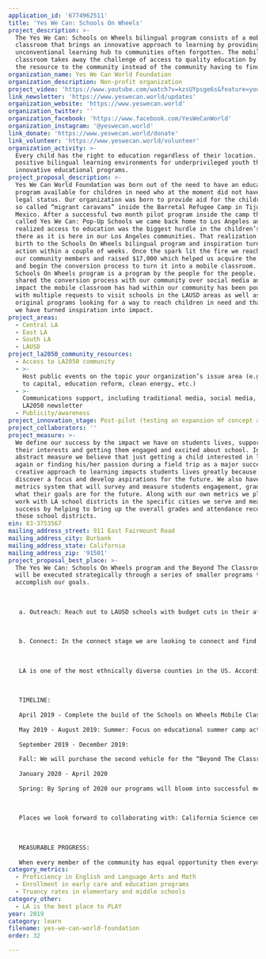 ```yaml
---
application_id: '6774962511'
title: 'Yes We Can: Schools On Wheels'
project_description: >-
  The Yes We Can: Schools on Wheels bilingual program consists of a mobile
  classroom that brings an innovative approach to learning by providing an
  unconventional learning hub to communities often forgotten. The mobile
  classroom takes away the challenge of access to quality education by bringing
  the resource to the community instead of the community having to find it.
organization_name: Yes We Can World Foundation
organization_description: Non-profit organization
project_video: 'https://www.youtube.com/watch?v=kzsUYpsge6s&feature=youtu.be'
link_newsletter: 'https://www.yeswecan.world/updates'
organization_website: 'https://www.yeswecan.world'
organization_twitter: ''
organization_facebook: 'https://www.facebook.com/YesWeCanWorld'
organization_instagram: '@yeswecan.world'
link_donate: 'https://www.yeswecan.world/donate'
link_volunteer: 'https://www.yeswecan.world/volunteer'
organization_activity: >-
  Every child has the right to education regardless of their location. We create
  positive bilingual learning environments for underprivileged youth through
  innovative educational programs.
project_proposal_description: >-
  Yes We Can World Foundation was born out of the need to have an educational
  program available for children in need who at the moment did not have a clear
  legal status. Our organization was born to provide aid for the children of the
  so called “migrant caravans” inside the Barretal Refugee Camp in Tijuana
  Mexico. After a successful two month pilot program inside the camp that we
  called Yes We Can: Pop-Up Schools we came back home to Los Angeles and quickly
  realized access to education was the biggest hurdle in the children’s lives
  there as it is here in our Los Angeles communities. That realization gave
  birth to the Schools On Wheels bilingual program and inspiration turned into
  action within a couple of weeks. Once the spark lit the fire we reached out to
  our community members and raised $17,000 which helped us acquire the first bus
  and begin the conversion process to turn it into a mobile classroom. The
  Schools On Wheels program is a program by the people for the people. We have
  shared the conversion process with our community over social media and the
  impact the mobile classroom has had within our community has been pouring out
  with multiple requests to visit schools in the LAUSD areas as well as new
  original programs looking for a way to reach children in need and that is how
  we have turned inspiration into impact.
project_areas:
  - Central LA
  - East LA
  - South LA
  - LAUSD
project_la2050_community_resources:
  - Access to LA2050 community
  - >-
    Host public events on the topic your organization’s issue area (e.g. access
    to capital, education reform, clean energy, etc.) 
  - >-
    Communications support, including traditional media, social media, and
    LA2050 newsletter
  - Publicity/awareness
project_innovation_stage: Post-pilot (testing an expansion of concept after initially successful pilot)
project_collaborators: ''
project_measure: >-
  We define our success by the impact we have on students lives, supporting
  their interests and getting them engaged and excited about school. In a more
  abstract measure we believe that just getting a child interested in learning
  again or finding his/her passion during a field trip as a major success. Our
  creative approach to learning impacts students lives greatly because they
  discover a focus and develop aspirations for the future. We also have our own
  metrics system that will survey and measure students engagement, grades and
  what their goals are for the future. Along with our own metrics we plan to
  work with LA school districts in the specific cities we serve and measure
  success by helping to bring up the overall grades and attendance records of
  those school districts.
ein: 83-3753567
mailing_address_street: 911 East Fairmount Road
mailing_address_city: Burbank
mailing_address_state: California
mailing_address_zip: '91501'
project_proposal_best_place: >-
  The Yes We Can: Schools On Wheels program and the Beyond The Classroom program
  will be executed strategically through a series of smaller programs to
  accomplish our goals. 
   
   
   
   a. Outreach: Reach out to LAUSD schools with budget cuts in their after school programs as well as cuts in their arts programs. The outreach will also consist of reaching out to low income communities such as East LA, Boyle Heights, Compton, South LA.
   
   
   
   b. Connect: In the connect stage we are looking to connect and find some key team members to help Yes We Can accomplish our goals. We are talking about collaborations amongst nonprofits and connecting resources to the program so the children can have opportunities beyond their participation in the Yes We Can programs. 
   
   
   
   LA is one of the most ethnically diverse counties in the US. According to the 2010 US Census 48.5% of residents in LA are Hispanic and live in neighborhoods such as East LA (96.7% latino), Huntington Park (95.1% Latino), Boyle Heights (94% latino) and many more in the south LA areas.
   
   
   
   TIMELINE:
   
   April 2019 - Complete the build of the Schools on Wheels Mobile Classroom.
   
   May 2019 - August 2019: Summer: Focus on educational summer camp activities, create summer reading book clubs, and team up with local school districts to hold technology, art and language classes for kids. This will be provide learning opportunities for kids with no access to paid summer camps due to location or family finances. 
   
   September 2019 - December 2019: 
   
   Fall: We will purchase the second vehicle for the “Beyond The Classroom” program. At this point we will have a calendar and programs alined with 3 specific schools in three neighborhoods. The combination of the Schools On Wheels Bus and the Beyond The Classroom bus will engage children in learning courses and traveling to specific field trips to complement their work in the classroom. One of our goals for Fall 2019 is to expose kids in the program to unexpected opportunities in the fields of language arts, math, technology, science, entertainment, and the arts. 
   
   January 2020 - April 2020
   
   Spring: By Spring of 2020 our programs will bloom into successful metrics as we look forward to a fully developed system working with LAUSD for the new school year of 2020 - 2021. 
   
   
   
   Places we look forward to collaborating with: California Science center,LA Zoo,LA Brea Tar Pits, J.P.L.,WB Studios, and more.
   
   
   
   MEASURABLE PROGRESS:
   
   When every member of the community has equal opportunity then everyone thrives. Our programs will create an engaging and impactful bilingual educational experience for the less fortunate communities in Los Angeles. It's not just statistics that will make this change it is the programs innovation and the opportunity for those who don't have access to a strong education program that will help make Los Angeles the best place to LEARN and PLAY.
category_metrics:
  - Proficiency in English and Language Arts and Math
  - Enrollment in early care and education programs
  - Truancy rates in elementary and middle schools
category_other:
  - LA is the best place to PLAY
year: 2019
category: learn
filename: yes-we-can-world-foundation
order: 32

---
```

